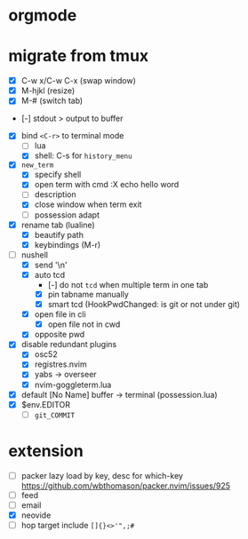  # orgmode
 # migrate from tmux
 - [x] C-w x/C-w C-x (swap window)
 - [x] M-hjkl (resize)
 - [x] M-# (switch tab)

 - [-] stdout > output to buffer
 - [x] bind `<C-r>` to terminal mode
    - [ ] lua
    - [x] shell: C-s for `history_menu`
 - [x] `new_term`
    - [x] specify shell
    - [x] open term with cmd :X echo hello word
    - [ ] description
    - [x] close window when term exit
    - [ ] possession adapt
 - [x] rename tab (lualine)
    - [x] beautify path
    - [x] keybindings (M-r)
 - [ ] nushell
    - [x] send '\n'
    - [x] auto tcd
       - [-] do not `tcd` when multiple term in one tab
       - [x] pin tabname manually
       - [x] smart tcd (HookPwdChanged: is git or not under git)
    - [x] open file in cli
       - [x] open file not in cwd
    - [x] opposite pwd
 - [x] disable redundant plugins
    - [x] osc52
    - [x] registres.nvim
    - [x] yabs -> overseer
    - [x] nvim-goggleterm.lua
 - [x] default [No Name] buffer -> terminal (possession.lua)
 - [x] $env.EDITOR
    - [ ] `git_COMMIT`

# extension
 - [ ] packer lazy load by key, desc for which-key
    https://github.com/wbthomason/packer.nvim/issues/925
 - [ ] feed
 - [ ] email
 - [x] neovide
 - [ ] hop target include `[]{}<>'",;#`
